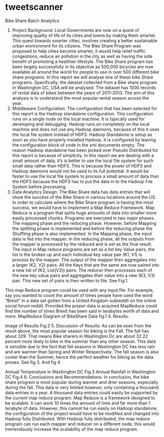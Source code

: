 # tweetscanner

Bike Share Batch Analytics

1. Project Background:
Local Governments are now on a quest of improving quality of life of its cities and towns by making them smarter. This quest towards smarter cities, involves creating a better sustainable urban environment for its citizens. The Bike Share Program was proposed to help cities become smarter, it would help relief traffic congestions, reduce air pollution in the city as well as having the side benefit of promoting a healthier lifestyle. The Bike Share program has been largely successfully in its objective as 500,000 bicycles are now available all around the world for people to use in over 500 different bike share programs.
In this report we will analyse one of these bike Share programs. Specifically, the dataset collected from a Bike share program in Washington DC, USA will be analysed. The dataset has 1000 records of rental data of bikes between the years of 2011-2013. The aim of this analysis is to understand the most popular rental season across the year.
2. Middleware Configuration:
The configuration that has been selected for this report is the Hadoop standalone configuration. This configuration runs on a single node on the local machine. It is typically used for developing and debugging. Hadoop runs on completely on the local machine and does not use any Hadoop daemons, because of this it uses the local file system instead of HDFS. Hadoop Standalone is setup as soon as you have properly installed Hadoop. It is configured by leaving the configuration block of code in the xml documents empty.
The reason Hadoop standalone has been picked over Pseudo Distributed for this report is because of simplicity. In this report we are dealing with a small amount of data, it’s is better to use the local file system for such small data rather than HDFS. This is because the power of HDFS and Hadoop daemons would not be used to its full potential. It would be faster to use the local file system to process a small amount of data than the HDFS because the HDFS has to put the data in to the Hadoop File System before processing.
3. Data Analytics Design:
The Bike Share data has data entries that will show the success of the Bike Share in various locations around the US. In order to calculate where the Bike Share program is having the most success, we would have to implement a Map Reduce Framework. Map Reduce is a program that splits huge amounts of data into smaller more easily processed chunks. Programs are executed in two major phases. The mapping phase and the reducing phase. However, before Mapping the splitting phase is implemented and before the reducing phase the Shuffling phase is also implemented. In the Mapping phase, the input data is fed into the mapper. In the reducing phase, all the outputs from the mapper is processed by the reduced and is set as the final result. The input in Map reduce programs are set as a list key Value pairs, the list is the broken up and each individual key value pair (K1, V1) is process by the mapper. The output of the mapper then aggregates into a larger (K2, V2) pairs. All the Keys that are the same are now paired into a new list of (K2, List(V2)) pairs. The reducer then processes each of the new key value pairs and aggregates their value into a new (K3, V3) pair. This new set of pairs is then written to file. See Fig.1.
 
This map Reduce program could be used with any input file. For example, say you wanted to count the amount of times people have used the word “Brexit” in a data set gotten from a United Kingdom subreddit on the online social forum reddit. Provided the proper data is acquired MapReduce could find the number of times Brexit has been said in terabytes worth of data and more.
 MapReduce Diagram of BikeShare Data fig.1
 4. Results:

 Image of Results Fig.2
 5. Discussion of Results:
As can be seen from the result above, the most popular season for biking is the Fall. The fall has about 329. That means Bike sharers in Washington Dc are about 32.22 percent more likely to bike in the summer than any other season. This data is sensible due to the fact that fall seasons in Washington DC has less rain and are warmer than Spring and Winter Respectively. The fall season is also cooler than the Summer, hence the perfect weather for biking as the data proves. See fig 3. And fig 4

 Annual Temperature in Washington DC Fig.3
  Annual Rainfall in Washington DC Fig.4
6. Conclusions and Recommendations:
In conclusion, the bike share program is most popular during warmer and drier seasons, especially during the fall. This data is very limited however, only containing a thousand data entries in a year. A thousand data entries could easily be supported by the current map reduce program. Map Reduce is a framework designed to be scalable. It can work 10 times the amount of time and far more than 1 terabyte of data. However, this cannot be run easily on Hadoop standalone, the configuration of the project would have to be modified and changed into Hadoop fully Distributed. With Hadoop fully distributed, the map reduce program can run each mapper and reducer on a different node, this would tremendously increase the scalability of the map reduce program.

